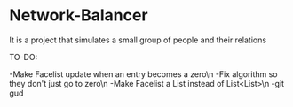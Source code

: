 # Network-Balancer
It is a project that simulates a small group of people and their relations


TO-DO:

-Make Facelist update when an entry becomes a zero\n
-Fix algorithm so they don't just go to zero\n
-Make Facelist a List<Point> instead of List<List<Point>>\n
-git gud
